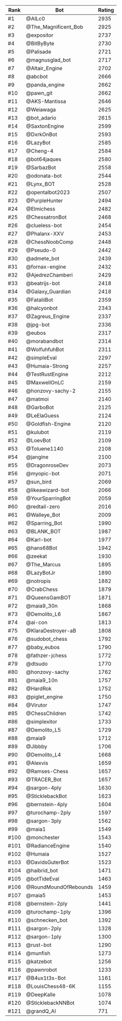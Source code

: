 Rank|Bot|Rating
---|---|---
#1|@AILc0|2935
#2|@The_Magnificent_Bob|2925
#3|@expositor|2737
#4|@BitByByte|2730
#5|@Palisade|2721
#6|@magnusglad_bot|2717
#7|@Altair_Engine|2702
#8|@abcbot|2666
#9|@panda_engine|2662
#10|@pawn_git|2662
#11|@AKS-Mantissa|2646
#12|@Weiawaga|2625
#13|@bot_adario|2615
#14|@SaxtonEngine|2599
#15|@DxrkOnBot|2593
#16|@LazyBot|2585
#17|@Cheng-4|2584
#18|@bot64jaques|2580
#19|@SarbazBot|2558
#20|@odonata-bot|2544
#21|@Lynx_BOT|2528
#22|@opentalbot2023|2507
#23|@PurpleHunter|2494
#24|@Elmichess|2482
#25|@ChessatronBot|2468
#26|@clueless-bot|2454
#27|@Phalanx-XXV|2453
#28|@ChessNoobComp|2448
#29|@Pseudo-0|2442
#30|@admete_bot|2439
#31|@fornax-engine|2432
#32|@AjedrezChamberi|2429
#33|@beatrijs-bot|2418
#34|@Galaxy_Guardian|2418
#35|@FataliiBot|2359
#36|@halcyonbot|2343
#37|@Zagreus_Engine|2337
#38|@jpg-bot|2336
#39|@eubos|2317
#40|@morabandbot|2314
#41|@WolfuhfuhBot|2311
#42|@simpleEval|2297
#43|@Humaia-Strong|2257
#44|@TestRustEngine|2212
#45|@MaxwellOnLC|2159
#46|@honzovy-sachy-2|2155
#47|@matmoi|2140
#48|@GarboBot|2125
#49|@LeElaGuess|2124
#50|@Goldfish-Engine|2120
#51|@kulubot|2119
#52|@LoevBot|2109
#53|@Toluene1140|2108
#54|@jangine|2100
#55|@DragonroseDev|2073
#56|@myopic-bot|2071
#57|@sun_bird|2069
#58|@likeawizard-bot|2066
#59|@YourSparringBot|2059
#60|@redtail-zero|2016
#61|@Walleye_Bot|2009
#62|@Sparring_Bot|1990
#63|@BLANK_BOT|1987
#64|@Karl-bot|1977
#65|@hans68Bot|1942
#66|@zeekat|1930
#67|@The_Marcus|1895
#68|@LazyBotJr|1890
#69|@notropis|1882
#70|@CrabChess|1879
#71|@QueensGamBOT|1871
#72|@maia9_30n|1868
#73|@Demolito_L6|1867
#74|@ai-con|1813
#75|@KlaraDestroyer-aB|1808
#76|@sudobot_chess|1792
#77|@baby_eubos|1790
#78|@fathzer-jchess|1772
#79|@dtsudo|1770
#80|@honzovy-sachy|1762
#81|@maia9_10n|1757
#82|@HardRok|1752
#83|@piglet_engine|1750
#84|@Virutor|1747
#85|@ChessChildren|1742
#86|@simplexitor|1733
#87|@Demolito_L5|1729
#88|@maia9|1712
#89|@Jibbby|1706
#90|@Demolito_L4|1668
#91|@Alexvis|1659
#92|@Ramses-Chess|1657
#93|@TRACER_Bot|1657
#94|@sargon-4ply|1630
#95|@SticklebackBot|1623
#96|@bernstein-4ply|1604
#97|@turochamp-2ply|1597
#98|@sargon-3ply|1562
#99|@maia1|1549
#100|@monchester|1543
#101|@RadianceEngine|1540
#102|@Humaia|1527
#103|@DavidsGuterBot|1523
#104|@haibrid_bot|1471
#105|@botTideEval|1463
#106|@RoundMoundOfRebounds|1459
#107|@maia5|1453
#108|@bernstein-2ply|1441
#109|@turochamp-1ply|1396
#110|@schnecken_bot|1392
#111|@sargon-2ply|1328
#112|@sargon-1ply|1300
#113|@rust-bot|1290
#114|@munfish|1273
#115|@katzebot|1256
#116|@pawnrobot|1233
#117|@B4ux1t3s-Bot|1161
#118|@LouisChess48-6K|1155
#119|@DeepKalle|1078
#120|@SticklebackNNBot|1074
#121|@grandQ_AI|771
